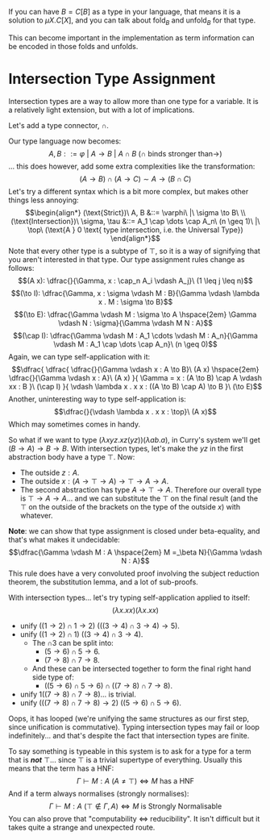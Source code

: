 If you can have $B = C[B]$ as a type in your language, that means it is a solution to $\mu X . C[X]$, and you can talk about $\text{fold}_B$ and $\text{unfold}_B$ for that type.

This can become important in the implementation as term information can be encoded in those folds and unfolds.

# Intersection Type Assignment

Intersection types are a way to allow more than one type for a variable. It is a relatively light extension, but with a lot of implications.

Let's add a type connector, $\cap$.

Our type language now becomes:
$$A, B ::= \varphi\ |\ A \to B\ |\ A \cap B\ (\cap \text{ binds stronger than} \to)$$
... this does however, add some extra complexities like the transformation:
$$(A \to B) \cap (A \to C) \sim A \to (B \cap C)$$
Let's try a different syntax which is a bit more complex, but makes other things less annoying:
$$\begin{align*}
    (\text{Strict})\ A, B &::= \varphi\ |\ \sigma \to B\ \\
    (\text{Intersection})\ \sigma, \tau &::= A_1 \cap \dots \cap A_n\ (n \geq 1)\ |\ \top\ (\text{A } 0 \text{ type intersection, i.e. the Universal Type})
\end{align*}$$
Note that every other type is a subtype of $\top$, so it is a way of signifying that you aren't interested in that type. Our type assignment rules change as follows:
$$(A x): \dfrac{}{\Gamma, x : \cap_n A_i \vdash A_j}\ (1 \leq j \leq n)$$
$$(\to I): \dfrac{\Gamma, x : \sigma \vdash M : B}{\Gamma \vdash \lambda x . M : \sigma \to B}$$
$$(\to E): \dfrac{\Gamma \vdash M : \sigma \to A \hspace{2em} \Gamma \vdash N : \sigma}{\Gamma \vdash M N : A}$$
$$(\cap I): \dfrac{\Gamma \vdash M : A_1 \cdots \vdash M : A_n}{\Gamma \vdash M : A_1 \cap \dots \cap A_n}\ (n \geq 0)$$
Again, we can type self-application with it:
$$\dfrac{
    \dfrac{
        \dfrac{}{\Gamma \vdash x : A \to B}\ (A x)
        \hspace{2em}
        \dfrac{}{\Gamma \vdash x : A}\ (A x)
    }{
        \Gamma = x : (A \to B) \cap A \vdash xx : B
    }\ (\cap I)
}{
    \vdash \lambda x . x x : ((A \to B) \cap A) \to B
}\ (\to E)$$
Another, uninteresting way to type self-application is:
$$\dfrac{}{\vdash \lambda x . x x : \top}\ (A x)$$
Which may sometimes comes in handy.

So what if we want to type $(\lambda x y z . x z (y z)) (\lambda a b . a)$, in Curry's system we'll get $(B \to A) \to B \to B$. With intersection types, let's make the $yz$ in the first abstraction body have a type $\top$. Now:
- The outside $z : A$.
- The outside $x : (A \to \top \to A) \to \top \to A \to A$.
- The second abstraction has type $A \to \top \to A$.
Therefore our overall type is $\top \to A \to A$... and we can substitute the $\top$ on the final result (and the $\top$ on the outside of the brackets on the type of the outside $x$) with whatever.

**Note**: we can show that type assignment is closed under beta-equality, and that's what makes it undecidable:
$$\dfrac{\Gamma \vdash M : A \hspace{2em} M =_\beta N}{\Gamma \vdash N : A}$$
This rule does have a very convoluted proof involving the subject reduction theorem, the substitution lemma, and a lot of sub-proofs.

With intersection types... let's try typing self-application applied to itself:
$$(\lambda x . x x)(\lambda x . x x)$$
- $\text{unify } ((1 \to 2) \cap 1 \to 2)\ (((3 \to 4) \cap 3 \to 4) \to 5)$.
- $\text{unify } ((1 \to 2) \cap 1)\ ((3 \to 4) \cap 3 \to 4)$.
    - The $\cap 3$ can be split into:
        - $(5 \to 6) \cap 5 \to 6$.
        - $(7 \to 8) \cap 7 \to 8$.
    - And these can be intersected together to form the final right hand side type of:
        - $((5 \to 6) \cap 5 \to 6) \cap ((7 \to 8) \cap 7 \to 8)$.
- $\text{unify } 1 ((7 \to 8) \cap 7 \to 8)$... is trivial.
- $\text{unify } (((7 \to 8) \cap 7 \to 8) \to 2)\ ((5 \to 6) \cap 5 \to 6)$.

Oops, it has looped (we're unifying the same structures as our first step, since unification is commutative). Typing intersection types may fail or loop indefinitely... and that's despite the fact that intersection types are finite.

To say something is typeable in this system is to ask for a type for a term that is ***not*** $\top$... since $\top$ is a trivial supertype of everything. Usually this means that the term has a HNF:
$$\Gamma \vdash M : A\ (A \neq \top) \iff M\ \text{has a HNF}$$
And if a term always normalises (strongly normalises):
$$\Gamma \vdash M : A\ (\top \not \in \Gamma, A) \iff M\ \text{is Strongly Normalisable}$$
You can also prove that "computability $\iff$ reducibility". It isn't difficult but it takes quite a strange and unexpected route.
